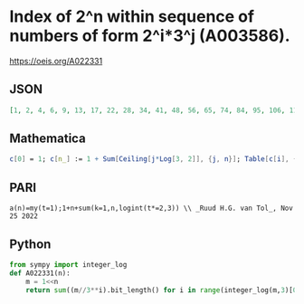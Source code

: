 # Index of 2^n within sequence of numbers of form 2^i\*3^j \(A003586\)\.
https://oeis.org/A022331
## JSON
```JSON
[1, 2, 4, 6, 9, 13, 17, 22, 28, 34, 41, 48, 56, 65, 74, 84, 95, 106, 118, 130, 143, 157, 171, 186, 202, 218, 235, 253, 271, 290, 309, 329, 350, 371, 393, 416, 439, 463, 487, 512, 538, 564, 591, 619, 647, 676, 706, 736, 767, 798, 830, 863, 896, 930, 965, 1000, 1036, 1072]
```
## Mathematica
```Mathematica
c[0] = 1; c[n_] := 1 + Sum[Ceiling[j*Log[3, 2]], {j, n}]; Table[c[i], {i, 0, 60}] (* _Norman Carey_, Jun 13 2012 *)
```
## PARI
```PARI
a(n)=my(t=1);1+n+sum(k=1,n,logint(t*=2,3)) \\ _Ruud H.G. van Tol_, Nov 25 2022
```
## Python
```Python
from sympy import integer_log
def A022331(n):
    m = 1<<n
    return sum((m//3**i).bit_length() for i in range(integer_log(m,3)[0]+1)) # _Chai Wah Wu_, Sep 16 2024
```
